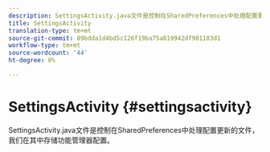 ```yaml
---
description: SettingsActivity.java文件是控制在SharedPreferences中处理配置更新的文件，我们在其中存储功能管理器配置。
title: SettingsActivity
translation-type: tm+mt
source-git-commit: 89bdda1d4bd5c126f19ba75a819942df901183d1
workflow-type: tm+mt
source-wordcount: '44'
ht-degree: 0%

---
```



# SettingsActivity {#settingsactivity}

SettingsActivity.java文件是控制在SharedPreferences中处理配置更新的文件，我们在其中存储功能管理器配置。